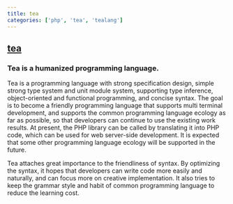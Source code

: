 ```yaml
---
title: tea
categories: ['php', 'tea', 'tealang']
---
```

## [tea](https://github.com/tealang/tea)

### Tea is a humanized programming language.


Tea is a programming language with strong specification design, simple strong type system and unit module system, supporting type inference, object-oriented and functional programming, and concise syntax. The goal is to become a friendly programming language that supports multi terminal development, and supports the common programming language ecology as far as possible, so that developers can continue to use the existing work results. At present, the PHP library can be called by translating it into PHP code, which can be used for web server-side development. It is expected that some other programming language ecology will be supported in the future.

Tea attaches great importance to the friendliness of syntax. By optimizing the syntax, it hopes that developers can write code more easily and naturally, and can focus more on creative implementation. It also tries to keep the grammar style and habit of common programming language to reduce the learning cost.
